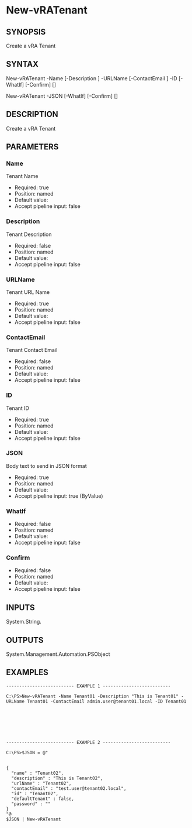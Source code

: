 # New-vRATenant

## SYNOPSIS
    
Create a vRA Tenant

## SYNTAX
 New-vRATenant -Name <String> [-Description <String>] -URLName <String> [-ContactEmail <String>] -ID <String> [-WhatIf] [-Confirm] [<CommonParameters>] New-vRATenant -JSON <String> [-WhatIf] [-Confirm] [<CommonParameters>]    

## DESCRIPTION

Create a vRA Tenant

## PARAMETERS


### Name

Tenant Name

* Required: true
* Position: named
* Default value: 
* Accept pipeline input: false

### Description

Tenant Description

* Required: false
* Position: named
* Default value: 
* Accept pipeline input: false

### URLName

Tenant URL Name

* Required: true
* Position: named
* Default value: 
* Accept pipeline input: false

### ContactEmail

Tenant Contact Email

* Required: false
* Position: named
* Default value: 
* Accept pipeline input: false

### ID

Tenant ID

* Required: true
* Position: named
* Default value: 
* Accept pipeline input: false

### JSON

Body text to send in JSON format

* Required: true
* Position: named
* Default value: 
* Accept pipeline input: true (ByValue)

### WhatIf


* Required: false
* Position: named
* Default value: 
* Accept pipeline input: false

### Confirm


* Required: false
* Position: named
* Default value: 
* Accept pipeline input: false

## INPUTS

System.String.

## OUTPUTS

System.Management.Automation.PSObject

## EXAMPLES
```
-------------------------- EXAMPLE 1 --------------------------

C:\PS>New-vRATenant -Name Tenant01 -Description "This is Tenant01" -URLName Tenant01 -ContactEmail admin.user@tenant01.local -ID Tenant01







-------------------------- EXAMPLE 2 --------------------------

C:\PS>$JSON = @"


{
  "name" : "Tenant02",
  "description" : "This is Tenant02",
  "urlName" : "Tenant02",
  "contactEmail" : "test.user@tenant02.local",
  "id" : "Tenant02",
  "defaultTenant" : false,
  "password" : ""
}
"@
$JSON | New-vRATenant
```

